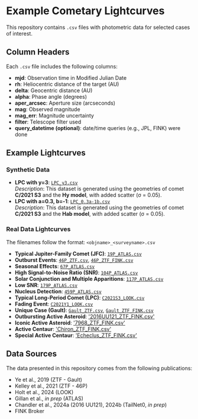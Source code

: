 # Example Cometary Lightcurves 

This repository contains `.csv` files with photometric data for selected cases of interest. 

## Column Headers

Each `.csv` file includes the following columns:

- **mjd**: Observation time in Modified Julian Date
- **rh**: Heliocentric distance of the target (AU)
- **delta**: Geocentric distance (AU)
- **alpha**: Phase angle (degrees)
- **aper_arcsec**: Aperture size (arcseconds)
- **mag**: Observed magnitude
- **mag_err**: Magnitude uncertainty
- **filter**: Telescope filter used
- **query_datetime (optional)**: date/time queries (e.g., JPL, FINK) were done

## Example Lightcurves

### Synthetic Data

- **LPC with y=3**: [`LPC_y3.csv`](./LPC_y3.csv)  
  _Description_: This dataset is generated using the geometries of comet **C/2021 S3** and the **Hy model**, with added scatter (σ = 0.05).
- **LPC with a=0.3, b=-1**: [`LPC_0.3a-1b.csv`](./LPC_0.3a-1b.csv)  
  _Description_: This dataset is generated using the geometries of comet **C/2021 S3** and the **Hab model**, with added scatter (σ = 0.05).

### Real Data Lightcurves

The filenames follow the format: `<objname>_<surveyname>.csv`

- **Typical Jupiter-Family Comet (JFC)**: [`19P_ATLAS.csv`](./19P_ATLAS.csv)
- **Outburst Events**: [`46P_ZTF.csv`](./46P_ZTF.csv), [`46P_ZTF_FINK.csv`](./46P_ZTF_FINK.csv)
- **Seasonal Effects**: [`67P_ATLAS.csv`](./67P_ATLAS.csv)
- **High Signal-to-Noise Ratio (SNR)**: [`104P_ATLAS.csv`](./104P_ATLAS.csv)
- **Solar Conjunction and Multiple Apparitions**: [`117P_ATLAS.csv`](./117P_ATLAS.csv)
- **Low SNR**: [`179P_ATLAS.csv`](./179P_ATLAS.csv)
- **Nucleus Detection**: [`459P_ATLAS.csv`](./459P_ATLAS.csv)
- **Typical Long-Period Comet (LPC)**: [`C2021S3_LOOK.csv`](./C2021S3_LOOK.csv)
- **Fading Event**: [`C2021Y1_LOOK.csv`](./C2021Y1_LOOK.csv)
- **Unique Case (Gault)**: [`Gault_ZTF.csv`](./Gault_ZTF.csv), [`Gault_ZTF_FINK.csv`](./Gault_ZTF_FINK.csv)
- **Outbursting Active Asteroid**: ['2016UU121_ZTF_FINK.csv'](./2016UU121_ZTF_FINK.csv)
- **Iconic Active Asteroid**: ['7968_ZTF_FINK.csv'](./7968_ZTF_FINK.csv)
- **Active Centaur**: ['Chiron_ZTF_FINK.csv'](./Chiron_ZTF_FINK.csv)
- **Special Active Centaur**: ['Echeclus_ZTF_FINK.csv'](./Echeclus_ZTF_FINK.csv)

## Data Sources

The data presented in this repository comes from the following publications:

- Ye et al., 2019 (ZTF - Gault)
- Kelley et al., 2021 (ZTF - 46P)
- Holt et al., 2024 (LOOK)
- Gillan et al., *in prep* (ATLAS)
- Chandler et al., 2024a (2016 UU121), 2024b (TailNet0, *in prep*)
- FINK Broker
